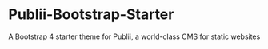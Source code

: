 # Publii-Bootstrap-Starter
A Bootstrap 4 starter theme for Publii, a world-class CMS for static websites
